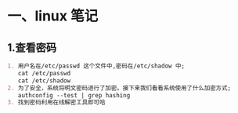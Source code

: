 # 一、linux 笔记

## 1.查看密码

```markdown
1. 用户名在/etc/passwd 这个文件中,密码在/etc/shadow 中;
   cat /etc/passwd
   cat /etc/shadow
2. 为了安全，系统将明文密码进行了加密。接下来我们看看系统使用了什么加密方式;  
   authconfig --test | grep hashing
3. 找到密码利用在线解密工具即可哈
```
